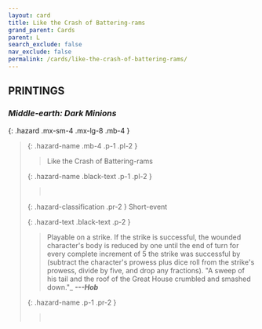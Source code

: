 ```yaml
---
layout: card
title: Like the Crash of Battering-rams
grand_parent: Cards
parent: L
search_exclude: false
nav_exclude: false
permalink: /cards/like-the-crash-of-battering-rams/
---
```


## PRINTINGS


### _Middle-earth: Dark Minions_

{: .hazard .mx-sm-4 .mx-lg-8 .mb-4 }
> {: .hazard-name .mb-4 .p-1 .pl-2 }
> > <div class="hazard-mp"></div>
> > <div class="card-name">Like the Crash of Battering-rams</div>
>
> {: .hazard-name .black-text .p-1 .pl-2 }
> > &nbsp;
>
> {: .hazard-classification .pr-2 }
> Short-event
>
> {: .hazard-text .black-text .p-2 }
> > Playable on a strike. If the strike is successful, the wounded character's body is reduced by one until the end of turn for every complete increment of 5 the strike was successful by (subtract the character's prowess plus dice roll from the strike's prowess, divide by five, and drop any fractions).   "A sweep of his tail and the roof of the Great House crumbled and smashed down."_ ***---&NoBreak;Hob*** 
>
> {: .hazard-name .p-1 .pr-2 }
> > <div class="card-shield"></div>
> > <div class="card-corruption">&nbsp;</div>
